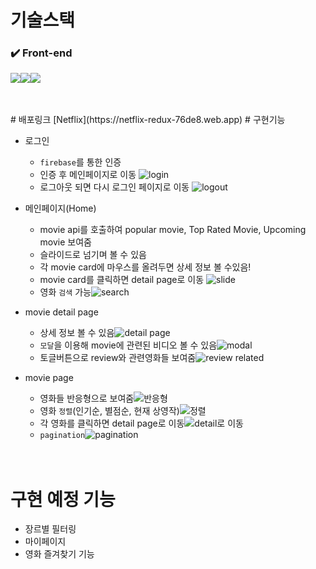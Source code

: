# 기술스택

### ✔️ Front-end

<img src="https://img.shields.io/badge/React-61DAFB?style=for-the-badge&logo=React&logoColor=black"><img src="https://img.shields.io/badge/Redux-764ABC?style=for-the-badge&logo=Redux&logoColor=purple"><img src="https://img.shields.io/badge/Firebase-ffffff?style=for-the-badge&logo=Firebase&logoColor=yellow">

<Br />
<Br />
# 배포링크
[Netflix](https://netflix-redux-76de8.web.app)
# 구현기능

- 로그인
  - `firebase`를 통한 인증
  - 인증 후 메인페이지로 이동
    ![login](https://github.com/amy3374/netflix-redux/assets/119571479/4c88bd13-e389-4ad2-a4dc-b418cdb5de11)
  - 로그아웃 되면 다시 로그인 페이지로 이동
    ![logout](https://github.com/amy3374/netflix-redux/assets/119571479/3ccdc7e7-da3c-42d9-a88e-5a3ac844c16e)
- 메인페이지(Home)

  - movie api를 호출하여 popular movie, Top Rated Movie, Upcoming movie 보여줌
  - 슬라이드로 넘기며 볼 수 있음
  - 각 movie card에 마우스를 올려두면 상세 정보 볼 수있음!
  - movie card를 클릭하면 detail page로 이동
    ![slide](https://github.com/amy3374/netflix-redux/assets/119571479/204c49ac-6660-49d7-9b91-bf9f96066448)
  - 영화 `검색` 가능![search](https://github.com/amy3374/netflix-redux/assets/119571479/37405586-f9fa-4f63-922f-fc1a5e836e8e)

- movie detail page
  - 상세 정보 볼 수 있음![detail page](https://github.com/amy3374/netflix-redux/assets/119571479/7aac2a8a-6582-4b45-b38d-987c58a2d1c2)
  - `모달`을 이용해 movie에 관련된 비디오 볼 수 있음![modal](https://github.com/amy3374/netflix-redux/assets/119571479/c2fe4c46-4318-4baf-9153-04bbb5c72eec)
  - 토글버튼으로 review와 관련영화들 보여줌![review related](https://github.com/amy3374/netflix-redux/assets/119571479/9c22316c-042f-4f3a-9080-b0731f1a068b)
- movie page

  - 영화들 반응형으로 보여줌![반응형](https://github.com/amy3374/netflix-redux/assets/119571479/bf2607a1-2ee7-4bb2-95e3-46190be786b9)
  - 영화 `정렬`(인기순, 별점순, 현재 상영작)![정렬](https://github.com/amy3374/netflix-redux/assets/119571479/d242643e-48e7-4746-ad03-fb92cccfd7c6)
  - 각 영화를 클릭하면 detail page로 이동![detail로 이동](https://github.com/amy3374/netflix-redux/assets/119571479/d98ee4af-790a-48a7-8f66-990a790c2f78)
  - `pagination`![pagination](https://github.com/amy3374/netflix-redux/assets/119571479/5920b9a3-9e96-4877-94a5-071cd5c4af7d)

  <Br />
  <Br />

# 구현 예정 기능

- 장르별 필터링
- 마이페이지
- 영화 즐겨찾기 기능
